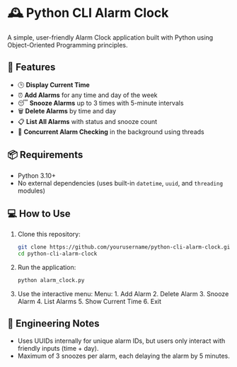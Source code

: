 # 🕰️ Python CLI Alarm Clock

A simple, user-friendly Alarm Clock application built with Python using Object-Oriented Programming principles.

## 🚀 Features

- 🕒 **Display Current Time**
- ⏰ **Add Alarms** for any time and day of the week
- 😴 **Snooze Alarms** up to 3 times with 5-minute intervals
- 🗑️ **Delete Alarms** by time and day
- 📋 **List All Alarms** with status and snooze count
- 🔁 **Concurrent Alarm Checking** in the background using threads

## 📦 Requirements

- Python 3.10+
- No external dependencies (uses built-in `datetime`, `uuid`, and `threading` modules)

## 💻 How to Use

1. Clone this repository:
   ```bash
   git clone https://github.com/yourusername/python-cli-alarm-clock.git
   cd python-cli-alarm-clock

2. Run the application:
   ```bash
   python alarm_clock.py

3. Use the interactive menu:
   Menu:
        1. Add Alarm
        2. Delete Alarm
        3. Snooze Alarm
        4. List Alarms
        5. Show Current Time
        6. Exit


## 🧠 Engineering Notes
- Uses UUIDs internally for unique alarm IDs, but users only interact with friendly inputs (time + day).
- Maximum of 3 snoozes per alarm, each delaying the alarm by 5 minutes.







  
